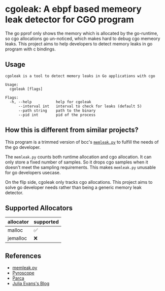 # cgoleak: A ebpf based memeory leak detector for CGO program

The go pprof only shows the memory which is allocated by the go-runtime, so cgo allocations
go un-noticed, which makes hard to debug cgo memeory leaks. This project aims to help developers to detect memory leaks in go program with c bindings.

## Usage

```
cgoleak is a tool to detect memory leaks in Go applications with cgo

Usage:
  cgoleak [flags]

Flags:
  -h, --help           help for cgoleak
      --interval int   interval to check for leaks (default 5)
      --path string    path to the binary
      --pid int        pid of the process
```

## How this is different from similar projects?

This program is a trimmed version of bcc's [`memleak.py`](https://github.com/iovisor/bcc/blob/master/tools/memleak.py) to fulfill the needs of the go developer.


The `memleak.py` counts both runtime allocation and cgo allocation. It can only store a fixed
number of samples. So it drops cgo samples when it doesn't meet the sampling requirements.
This makes `memleak.py` unusable for go developers usecase. 

On the flip side, cgoleak only tracks cgo allocations. This project aims to solve go developer
needs rather than being a generic memory leak detector.

## Supported Allocators

allocator| supported
-----|-----
malloc| ✅ 
jemalloc| ❌


## References

- [memleak.py](https://github.com/iovisor/bcc/blob/master/tools/memleak.py)
- [Pyroscope](https://github.com/grafana/pyroscope)
- [Parca](https://github.com/parca-dev/parca)
- [Julia Evans's Blog](https://jvns.ca/#rbspy)



